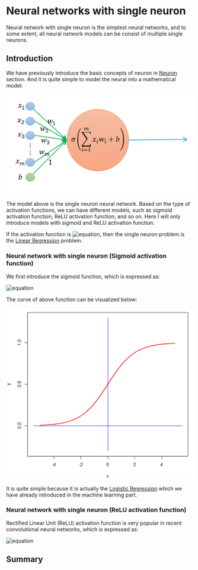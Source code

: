 # Neural networks with single neuron

Neural network with single neuron is the simplest neural networks, and to some extent, all neural network models can be consist of multiple single neurons.

## Introduction

We have previously introduce the basic concepts of neuron in [Neuron](https://github.com/chenxingwei/deep_learning_from_scratch/blob/master/algorithm/1.neurons.md) section. And it is quite simple to model the neural into a mathematical model:

![](https://github.com/chenxingwei/deep_learning_from_scratch/blob/master/images/neuron003.png)

The model above is the single neuron neural network. Based on the type of activation functions, we can have different models, such as sigmoid activation function, ReLU activation function, and so on. Here I will only introduce models with sigmoid and ReLU activation function.

If the activation function is ![equation](http://latex.codecogs.com/gif.latex?\sigma(x)=x), then the single neuron problem is the [Linear Regression](https://github.com/chenxingwei/machine_learning_from_scratch/blob/master/algorithm/1.linearRegression.md) problem.

### Neural network with single neuron (Sigmoid activation function)

We first introduce the sigmoid function, which is expressed as:

![equation](http://latex.codecogs.com/gif.latex?\sigma(x)=\frac{1}{1+e^{-x}})

The curve of above function can be visualized below:

![](https://github.com/chenxingwei/deep_learning_from_scratch/blob/master/images/004.png)

It is quite simple because it is actually the [Logistic Regression](https://github.com/chenxingwei/machine_learning_from_scratch/blob/master/algorithm/3.logisticRegression.md) which we have already introduced in the machine learning part. 

### Neural network with single neuron (ReLU activation function)

Rectified Linear Unit (ReLU) activation function is very popular in recent convolutional neural networks, which is expressed as:

![equation](http://latex.codecogs.com/gif.latex?\sigma(x)=\left\\{\begin{matrix}x,x\ge{0}\\\0,x<{0}\end{matrix}\right.)

## Summary

